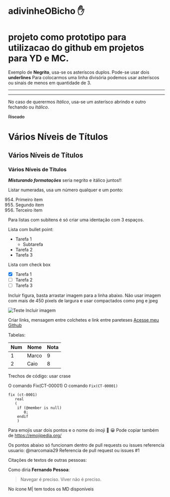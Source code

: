 # adivinheOBicho ✋

# projeto como prototipo para utilizacao do github em projetos para YD e MC.

Exemplo de **Negrito**, usa-se os asteríscos duplos. Pode-se usar dois __underlines__
Para colocarmos uma linha divisória podemos usar asteríscos ou sinais de menos em quantidade de 3.
***
---

No caso de querermos *Itálico*, usa-se um asterísco abrindo e outro fechando ou _Itálico_.

~~Riscado~~

# Vários Níveis de Títulos
## Vários Níveis de Títulos
### Vários Níveis de Títulos

__*Misturando formatações*__ seria negrito e itálico juntos!!

Listar numeradas, usa um número qualquer e um ponto:

954. Primeiro item
2. Segundo item
111. Terceiro item

Para listas com subitens é só criar uma identação com 3 espaços.

Lista com bullet point:

* Tarefa 1
  * Subtarefa
* Tarefa 2
* Tarefa 3

Lista com check box

- [x] Tarefa 1
- [ ] Tarefa 2
- [ ] Tarefa 3

Incluir figura, basta arrastar imagem para a linha abaixo. Não usar imagem com mais de 450 pixels de largura e usar compactados como png e jpeg

![Teste Incluir imagem](https://github.com/marcomaia29/adivinheOBicho/assets/57294796/f9f3a587-3d6a-4baf-9ae7-4aa29502275a)

Criar links, mensagem entre colchetes e link entre pareteses
[Acesse meu Github](https://github.com/marcomaia29/)

Tabelas:

Num | Nome | Nota
---|---|---
1 | Marco | 9
2 | Caio | 8

Trechos de código: usar crase

O comando Fix(CT-00001)
O comando `Fix(CT-00001)`

```
fix (ct-0001)
   real
   (
    if (@member is null)
       0;
    endif
    )
```

Para emojis usar dois pontos e o nome do imoji 🖖 😀
Pode copiar também de https://emojipedia.org/


Os pontos abaixo só funcionam dentro de pull requests ou issues 
referencia usuario: @marcomaia29
Referencia de pull request ou issues
#1


Citações de textos de outras pessoas:

Como diria **Fernando Pessoa**:

> Navegar é preciso.
> Viver não é preciso.

 



No ícone M| tem todos os MD disponíveis
